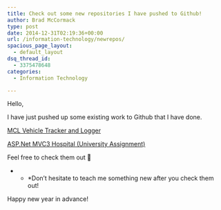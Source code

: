 ```yaml
---
title: Check out some new repositories I have pushed to Github!
author: Brad McCormack
type: post
date: 2014-12-31T02:19:36+00:00
url: /information-technology/newrepos/
spacious_page_layout:
  - default_layout
dsq_thread_id:
  - 3375478648
categories:
  - Information Technology

---
```

Hello,

I have just pushed up some existing work to Github that I have done. 

<a href="https://github.com/bradmccormack/MCLVehicleTrackerLogger" title="MCL Vehicle Tracker and Logger" target="_blank">MCL Vehicle Tracker and Logger</a>

[ASP.Net MVC3 Hospital (University Assignment)][1]

Feel free to check them out 🙂

* * *Don&#8217;t hesitate to teach me something new after you check them out!</p> 

Happy new year in advance!

 [1]: https://github.com/bradmccormack/ASPDOTNETMVCHOSPITAL "ASP.Net MVC3 Hospital (University Assignment)"